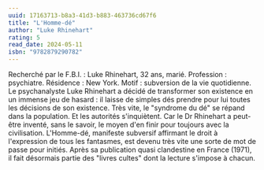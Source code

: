 ```yaml
---
uuid: 17163713-b8a3-41d3-b883-463736cd67f6
title: "L'Homme-dé"
author: "Luke Rhinehart"
rating: 5
read_date: 2024-05-11
isbn: "9782879290782"
---
```


Recherché par le F.B.I. : Luke Rhinehart, 32 ans, marié. Profession : psychiatre. Résidence : New York. Motif : subversion de la vie quotidienne. Le psychanalyste Luke Rhinehart a décidé de transformer son existence en un immense jeu de hasard : il laisse de simples dés prendre pour lui toutes les décisions de son existence. Très vite, le "syndrome du dé" se répand dans la population. Et les autorités s'inquiètent. Car le Dr Rhinehart a peut-être inventé, sans le savoir, le moyen d'en finir pour toujours avec la civilisation. L'Homme-dé, manifeste subversif affirmant le droit à l'expression de tous les fantasmes, est devenu très vite une sorte de mot de passe pour initiés. Après sa publication quasi clandestine en France (1971), il fait désormais partie des "livres cultes" dont la lecture s'impose à chacun.